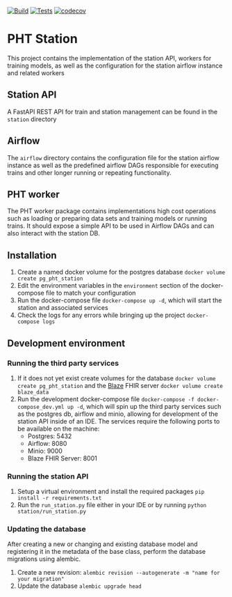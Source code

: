 [![Build](https://github.com/PHT-EU/station-backend/actions/workflows/Build.yml/badge.svg)](https://github.com/PHT-EU/station-backend/actions/workflows/Build.yml)
[![Tests](https://github.com/PHT-EU/station-backend/actions/workflows/tests.yml/badge.svg)](https://github.com/PHT-EU/station-backend/actions/workflows/tests.yml)
[![codecov](https://codecov.io/gh/PHT-Medic/station-backend/branch/master/graph/badge.svg?token=SWJRH1V44S)](https://codecov.io/gh/PHT-Medic/station-backend)
# PHT Station
This project contains the implementation of the station API, workers for training models, as well as the configuration for the station airflow instance and related workers

## Station API
A FastAPI REST API for train and station management can be found in the `station` directory

## Airflow
The `airflow` directory contains the configuration file for the station airflow instance as well as the predefined airflow
DAGs responsible for executing trains and other longer running or repeating functionality.

## PHT worker
The PHT worker package contains implementations high cost operations such as loading or preparing data sets and training models
or running trains. It should expose a simple API to be used in Airflow DAGs and can also interact with the station DB.

## Installation
1. Create a named docker volume for the postgres database `docker volume create pg_pht_station`
1. Edit the environment variables in the `environment` section of the docker-compose file to match your configuration
1. Run the docker-compose file `docker-compose up -d`, which will start the station and associated services
1. Check the logs for any errors while bringing up the project `docker-compose logs`

## Development environment

### Running the third party services
1. If it does not yet exist create volumes for the database `docker volume create pg_pht_station` and the
   [Blaze](https://github.com/samply/blaze) FHIR server `docker volume create blaze_data`
1. Run the development docker-compose file `docker-compose -f docker-compose_dev.yml up -d`, which will spin up the third
   party services such as the postgres db, airflow and minio, allowing for development of the station API inside of an IDE.
   The services require the following ports to be available on the machine:
    - Postgres: 5432
    - Airflow: 8080
    - Minio: 9000
    - Blaze FHIR Server: 8001

### Running the station API
1. Setup a virtual environment and install the required packages `pip install -r requirements.txt`
2. Run the `run_station.py` file either in your IDE or by running `python station/run_station.py`


### Updating the database
After creating a new or changing and existing database model and registering it in the metadata of the base class, perform
the database migrations using alembic.
1. Create a new revision: `alembic revision --autogenerate -m "name for your migration"`
2. Update the database `alembic upgrade head`

   

